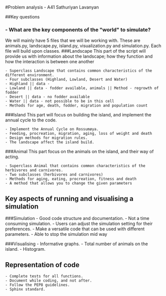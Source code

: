 #Problem analysis - A41 Sathuriyan Lavanyan 

##Key questions 
### - What are the key components of the "world" to simulate?
We will mainly have 5 files that we will be working with. These are animals.py, landscape.py, island.py, 
visualization.py and simulation.py. Each file will build upon classes. 
###Landscape
This part of the script will provide us with information about the landscape; how they function and how the interaction 
is between one another

    - Superclass Landscape that contains common characteristics of the different environment.
    - Four subclasses (Highland, Lowland, Desert and Water)
    - Highland || data - 
    - Lowland || data - fodder available, animals || Method - regrowth of fodder
    - Desert || data - no fodder available 
    - Water || data - not possible to be in this cell
    - Methods for age, death, fodder, migration and population count


###Island
This part will focus on building the island, and implement the annual cycle to the code.
 
    - Implement the Annual Cycle on Rossumøya.
    - Feeding, procreation, migration, aging, loss of weight and death
    - Design methods for migration rules.
    - The landscape affect the island build.
###Animal
This part focus on the animals on the island, and their way of acting.

    - Superclass Animal that contains common characteristics of the herbivores and carnivores.
    - Two subclasses (herbivores and carnivores)
    - Methods for aging, eating, procreation, fitness and death 
    - A method that allows you to change the given parameters


## Key aspects of running and visualising a simulation

###Simulation
    - Good code structure and documentation.
    - Not a time consuming simulation.
    - Users can adjust the simulation setting for their preferences.
    - Make a versatile code that can be used with different parameters.
    - Able to stop the simulation mid way

###Visualising
    - Informative graphs.
    - Total number of animals on the island.
    - Histogram.

## Representation of code

    - Complete tests for all functions.
    - Document while coding, and not after.
    - Follow the PEP8 guidelines.
    - Sphinx standard. 







